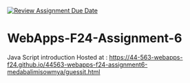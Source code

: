 [![Review Assignment Due Date](https://classroom.github.com/assets/deadline-readme-button-22041afd0340ce965d47ae6ef1cefeee28c7c493a6346c4f15d667ab976d596c.svg)](https://classroom.github.com/a/cCoVexb_)
# WebApps-F24-Assignment-6
Java Script introduction
Hosted at :  https://44-563-webapps-f24.github.io/44563-webapps-f24-assignment6-medabalimisowmya/guessit.html